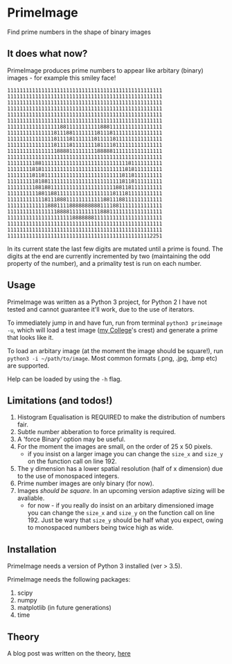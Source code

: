 # PrimeImage
Find prime numbers in the shape of binary images

## It does what now?
PrimeImage produces prime numbers to appear like arbitary (binary) images - for example this smiley face!
```
11111111111111111111111111111111111111111111111111
11111111111111111111111111111111111111111111111111
11111111111111111111111111111111111111111111111111
11111111111111111111111111111111111111111111111111
11111111111111111111111111111111111111111111111111
11111111111111111111111111111111111111111111111111
11111111111111111881111111111188811111111111111111
11111111111111181118811111111811181111111111111111
11111111111111181111811111118111118111111111111111
11111111111111181111811111111811118111111111111111
11111111111111118888111111111888881111111111111111
11111111111111111111111111111111111111111111111111
11111111188111111111111111111111111111181111111111
11111111818111111111111111111111111111818111111111
11111111811811111111111111111111111118118111111111
11111111181881111111111111111111111118118111111111
11111111188188111111111111111111111881181111111111
11111111118811881111111111111111118111811111111111
11111111111181118881111111111118811188111111111111
11111111111118881111888888888811118811111111111111
11111111111111118888111111111188811111111111111111
11111111111111111111188888881111111111111111111111
11111111111111111111111111111111111111111111111111
11111111111111111111111111111111111111111111111111
11111111111111111111111111111111111111111111112251
```

In its current state the last few digits are mutated until a prime is found.
The digits at the end are currently incremented by two (maintaining the odd property of the number),
and a primality test is run on each number.


## Usage
PrimeImage was written as a Python 3 project, 
for Python 2 I have not tested and cannot guarantee it'll work, due to the use of iterators.

To immediately jump in and have fun, run from terminal `python3 primeimage -u`, which will load a test image
([my College](https://www.univ.ox.ac.uk/)'s crest) and generate a prime that looks like it.

To load an arbitary image (at the moment the image should be square!), run `python3 -i ~/path/to/image`.
Most common formats (.png, .jpg, .bmp etc) are supported.

Help can be loaded by using the `-h` flag.


## Limitations (and todos!)
1. Histogram Equalisation is REQUIRED to make the distribution of numbers fair.
1. Subtle number abberation to force primality is required.
1. A 'force Binary' option may be useful.
1. For the moment the images are small, on the order of 25 x 50 pixels.
   + if you insist on a larger image you can change the `size_x` and `size_y` on the function call on line 192. 
1. The y dimension has a lower spatial resolution (half of x dimension) due to the use of monospaced integers.
1. Prime number images are only binary (for now).
1. Images *should be square*. In an upcoming version adaptive sizing will be avaliable.
   + for now - if you really do insist on an arbitary
      dimensioned image you can change the `size_x` and `size_y` on the function call on line 192. 
      Just be wary that `size_y` should be half what you expect, owing to monospaced numbers being twice high as wide.


## Installation
PrimeImage needs a version of Python 3 installed (ver > 3.5).

PrimeImage needs the following packages:

1. scipy
1. numpy
1. matplotlib (in future generations)
1. time

## Theory

A blog post was written on the theory, [here](http://willmatthews.xyz/posts/prime-number-images/)


